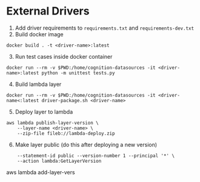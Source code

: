 # External Drivers

1. Add driver requirements to `requirements.txt` and `requirements-dev.txt`
2. Build docker image

```
docker build . -t <driver-name>:latest
```

3. Run test cases inside docker container

```
docker run --rm -v $PWD:/home/cognition-datasources -it <driver-name>:latest python -m unittest tests.py
```

4. Build lambda layer

```
docker run --rm -v $PWD:/home/cognition-datasources -it <driver-name<:latest driver-package.sh <driver-name>
```

5. Deploy layer to lambda
```
aws lambda publish-layer-version \
    --layer-name <driver-name> \
    --zip-file fileb://lambda-deploy.zip
```

6. Make layer public (do this after deploying a new version)
```ion-permission --layer-name <driver-name> \
    --statement-id public --version-number 1 --principal '*' \
    --action lambda:GetLayerVersion
```
aws lambda add-layer-vers

